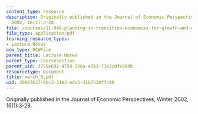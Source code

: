 ```yaml
---
content_type: resource
description: Originally published in the Journal of Economic Perspectives, Winter
  2002, 16(1):3-28.
file: /courses/11-946-planning-in-transition-economies-for-growth-and-equity-spring-2004/300676376bc331e3adc53167534ffc90_march_8.pdf
file_type: application/pdf
learning_resource_types:
- Lecture Notes
ocw_type: OCWFile
parent_title: Lecture Notes
parent_type: CourseSection
parent_uid: 3755e832-4759-336a-e763-71e3c0fc86db
resourcetype: Document
title: march_8.pdf
uid: 30067637-6bc3-31e3-adc5-3167534ffc90
---
```

Originally published in the Journal of Economic Perspectives, Winter 2002, 16(1):3-28.

